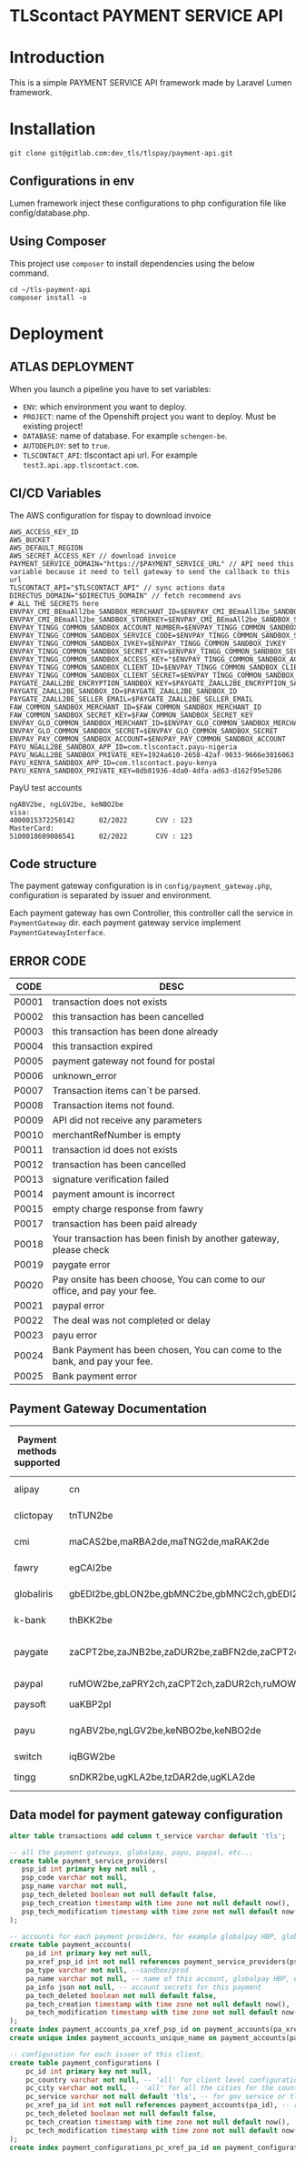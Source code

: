 TLScontact PAYMENT SERVICE API
=====================

# Introduction
This is a simple PAYMENT SERVICE API framework made by Laravel Lumen framework.

# Installation

`git clone git@gitlab.com:dev_tls/tlspay/payment-api.git`

## Configurations in env
Lumen framework inject these configurations to php configuration file like config/database.php.

## Using Composer
This project use `composer` to install dependencies using the below command.

```
cd ~/tls-payment-api
composer install -o
```

# Deployment

## ATLAS DEPLOYMENT
When you launch a pipeline you have to set variables:

- `ENV`: which environment you want to deploy.
- `PROJECT`: name of the Openshift project you want to deploy. Must be existing project!
- `DATABASE`: name of database. For example `schengen-be`.
- `AUTODEPLOY`: set to `true`.
- `TLSCONTACT_API`: tlscontact api url. For example `test3.api.app.tlscontact.com`.

## CI/CD Variables

The AWS configuration for tlspay to download invoice

```
AWS_ACCESS_KEY_ID
AWS_BUCKET
AWS_DEFAULT_REGION
AWS_SECRET_ACCESS_KEY // download invoice
PAYMENT_SERVICE_DOMAIN="https://$PAYMENT_SERVICE_URL" // API need this variable because it need to tell gateway to send the callback to this url
TLSCONTACT_API="$TLSCONTACT_API" // sync actions data
DIRECTUS_DOMAIN="$DIRECTUS_DOMAIN" // fetch recommend avs
# ALL THE SECRETS here
ENVPAY_CMI_BEmaAll2be_SANDBOX_MERCHANT_ID=$ENVPAY_CMI_BEmaAll2be_SANDBOX_MERCHANT_ID
ENVPAY_CMI_BEmaAll2be_SANDBOX_STOREKEY=$ENVPAY_CMI_BEmaAll2be_SANDBOX_STOREKEY
ENVPAY_TINGG_COMMON_SANDBOX_ACCOUNT_NUMBER=$ENVPAY_TINGG_COMMON_SANDBOX_ACCOUNT_NUMBER
ENVPAY_TINGG_COMMON_SANDBOX_SERVICE_CODE=$ENVPAY_TINGG_COMMON_SANDBOX_SERVICE_CODE
ENVPAY_TINGG_COMMON_SANDBOX_IVKEY=$ENVPAY_TINGG_COMMON_SANDBOX_IVKEY
ENVPAY_TINGG_COMMON_SANDBOX_SECRET_KEY=$ENVPAY_TINGG_COMMON_SANDBOX_SECRET_KEY
ENVPAY_TINGG_COMMON_SANDBOX_ACCESS_KEY="$ENVPAY_TINGG_COMMON_SANDBOX_ACCESS_KEY"
ENVPAY_TINGG_COMMON_SANDBOX_CLIENT_ID=$ENVPAY_TINGG_COMMON_SANDBOX_CLIENT_ID
ENVPAY_TINGG_COMMON_SANDBOX_CLIENT_SECRET=$ENVPAY_TINGG_COMMON_SANDBOX_CLIENT_SECRET
PAYGATE_ZAALL2BE_ENCRYPTION_SANDBOX_KEY=$PAYGATE_ZAALL2BE_ENCRYPTION_SANDBOX_KEY
PAYGATE_ZAALL2BE_SANDBOX_ID=$PAYGATE_ZAALL2BE_SANDBOX_ID
PAYGATE_ZAALL2BE_SELLER_EMAIL=$PAYGATE_ZAALL2BE_SELLER_EMAIL
FAW_COMMON_SANDBOX_MERCHANT_ID=$FAW_COMMON_SANDBOX_MERCHANT_ID
FAW_COMMON_SANDBOX_SECRET_KEY=$FAW_COMMON_SANDBOX_SECRET_KEY
ENVPAY_GLO_COMMON_SANDBOX_MERCHANT_ID=$ENVPAY_GLO_COMMON_SANDBOX_MERCHANT_ID
ENVPAY_GLO_COMMON_SANDBOX_SECRET=$ENVPAY_GLO_COMMON_SANDBOX_SECRET
ENVPAY_PAY_COMMON_SANDBOX_ACCOUNT=$ENVPAY_PAY_COMMON_SANDBOX_ACCOUNT
PAYU_NGALL2BE_SANDBOX_APP_ID=com.tlscontact.payu-nigeria
PAYU_NGALL2BE_SANDBOX_PRIVATE_KEY=1924a610-2658-42af-9033-9666e3016063
PAYU_KENYA_SANDBOX_APP_ID=com.tlscontact.payu-kenya
PAYU_KENYA_SANDBOX_PRIVATE_KEY=8db81936-4da0-4dfa-ad63-d162f95e5286
```

PayU test accounts

```
ngABV2be, ngLGV2be, keNBO2be  
visa:
4000015372250142      02/2022       CVV : 123
MasterCard:
5100018609086541      02/2022       CVV : 123

```

## Code structure

The payment gateway configuration is in `config/payment_gateway.php`, configuration is separated by issuer and environment. 

Each payment gateway has own Controller, this controller call the service in `PaymentGateway` dir. each payment gateway service implement 
`PaymentGatewayInterface`.

## ERROR CODE
| CODE | DESC |
|------|-------|
| P0001 | transaction does not exists |
| P0002 | this transaction has been cancelled |
| P0003 | this transaction has been done already| 
| P0004 | this transaction expired |
| P0005 | payment gateway not found for postal |
| P0006 | unknown_error |
| P0007 | Transaction items can`t be parsed. |
| P0008 |  Transaction items not found. |
| P0009 | API did not receive any parameters |
| P0010 | merchantRefNumber is empty |
| P0011 | transaction id does not exists |
| P0012 | transaction has been cancelled |
| P0013 | signature verification failed |
| P0014 | payment amount is incorrect |
| P0015 | empty charge response from fawry |
| P0017 | transaction has been paid already |
| P0018 | Your transaction has been finish by another gateway, please check |
| P0019 | paygate error |
| P0020 | Pay onsite has been choose, You can come to our office, and pay your fee. |
| P0021 | paypal error |
| P0022 | The deal was not completed or delay |
| P0023 | payu error |
| P0024 | Bank Payment has been chosen, You can come to the bank, and pay your fee. |
| P0025 | Bank payment error |

## Payment Gateway Documentation

| Payment methods supported | Coutries supported                                                                                                                                | Currency supported                                                                                                                                                                 | Languages supported | Technical Requirements | Payment flow diagram                                                                                                                                                                                         | Dynamic callback URL capability    | Type of payment (online/offline) | Transaction expiry time | Refund capability                                                    | Reconciliation capability                  | Developer documentation                                                                                          | User documentation URL                         | Sandbox account Testing card numbers/accounts                                                | HelpDesk contacts                                          | TLS employee responsible   |
|---------------------------|---------------------------------------------------------------------------------------------------------------------------------------------------|------------------------------------------------------------------------------------------------------------------------------------------------------------------------------------|---------------------|------------------------|--------------------------------------------------------------------------------------------------------------------------------------------------------------------------------------------------------------|------------------------------------|----------------------------------|-------------------------|----------------------------------------------------------------------|--------------------------------------------|------------------------------------------------------------------------------------------------------------------|------------------------------------------------|----------------------------------------------------------------------------------------------|------------------------------------------------------------|----------------------------|
| alipay| cn                                                                                                                                                | GBP,HKD,USD,SGD,JPY,CAD,AUD,EUR,NZD,KRW,THB,CHF,SEK,DKK,NOK,MYR,IDR,PHP,MUR,ILS,LKR,RUB,AED,CZK,ZAR,CNY,TWD | zh |  | ![Payment flow](https://gw.alipayobjects.com/os/skylark-tools/public/files/0ba3e82ad37ecf8649ee4219cfe9d16b.png%26originHeight%3D2023%26originWidth%3D2815%26size%3D526149%26status%3Ddone%26width%3D2815)   | support                            | online                           |                         | support                                                              | https://opendocs.alipay.com/open/028woc    | https://opendocs.alipay.com/home                                                                                 | https://opendocs.alipay.com/open/270/01didh    | Login account:ucvdaj3619@sandbox.com, Login password:111111,Payment Password:111111          | 4007585858                                                 | clement.lin@tlscontact.com |
| clictopay| tnTUN2be                                                                                                                                          | TND                                                                                                                                                                                | en,fr | |                                                                                                                                                                                                              | support                            | online                           |                         | support                                                              |                                            | https://gitlab.com/dev_tls/tlspay/backlog/uploads/5c701c07ceccd0f5eec4e5060c544aa6/Integration-ManualV2.2-EN.pdf | http://www.clictopay.com.tn/espace-integration | card number: 4557691111111113  Expiry: 12/24  Cvv: 375                                       | webmaster@clictopay.com/71 155 800                         | clement.lin@tlscontact.com |
| cmi| maCAS2be,maRBA2de,maTNG2de,maRAK2de                                                                                                               | TND                                                                                                                                                                                | fr,en,ar |  |                                                                                                                                                                                                              | support                            | online                           |                         |                                                                      |                                            |                                                                                                                  |                                                | card number: 4000000000000010  Expiry: 12/22  Cvv: 000                                       | support.ecom@cmi.co.ma/+212 (0) 8 02 00 50 50              | clement.lin@tlscontact.com |
| fawry| egCAI2be                                                                                                                                          | EGP                                                                                                                                                                                | en,ar | |                                                                                                                                                                                                              | support                            | online                           |                         | https://developer.fawrystaging.com/docs/server-apis/refund-issue-api |                                            | https://developer.fawrystaging.com/docs-home                                                                     | https://fawrydigital.com/                      | card number: 4987654321098769  Expiry: 12/22  Cvv: 123                                       |                                                            | clement.lin@tlscontact.com |
| globaliris| gbEDI2be,gbLON2be,gbMNC2be,gbMNC2ch,gbEDI2ch,gbLON2ch,gbLON2de,gbEDI2de,gbMNC2de,allAll2all,itAll2uk,gbAll2uk,byMSQ2uk,ruEKA2uk,ruLED2uk,kzALA2uk | GBP                                                                                                                                                                                | en |  |                                                                                                                                                                                                              | support                            | online                           |                         |                                                                      |                                            | https://developer.globalpay.com                                                                                  | https://www.globalpayments.com/en-gb           | card number: 4263971921001307  Expiry: 12/22  Cvv: 000                                       | https://help.globalpay.com/en-gb                           | clement.lin@tlscontact.com |
| k-bank| thBKK2be                                                                                                                                          | THB                                                                                                                                                                                | en,th | |                                                                                                                                                                                                              | no                                 | online                           |                         |                                                                      |                                            |                                                                                                                  |                                                | card number: 4417706600005830  Expiry: 12/22  Cvv: 123  OTP code: 123456                     | https://www.kasikornbank.com/en/contact/Pages/contact.aspx | clement.lin@tlscontact.com |
| paygate| zaCPT2be,zaJNB2be,zaDUR2be,zaBFN2de,zaCPT2de,zaPLZ2de,zaZAY2de,zaDUR2de                                                                           | ZAR                                                                                                                                                                                | en |  | ![Payment flow diagram](https://docs.paygate.co.za/images/payweb3/process_flow.png)                                                                                                                          | support                            | online                           |                         | https://docs.paygate.co.za/#refund                                   |                                            | https://docs.paygate.co.za                                                                                       | https://www.paygate.co.za/                     | card number: 4000000000000002 Expiry: 12/22  Cvv: 000                                        | infosa@dpogroup.com/+27 (0)87 820 2020                     | clement.lin@tlscontact.com |
| paypal| ruMOW2be,zaPRY2ch,zaCPT2ch,zaDUR2ch,ruMOW2ch,uaKBP2ch,phMNL2ch                                                                                    | EUR,RUB,PHP                                                                                                                                                                        | en,ru |  |                                                                                                                                                                                                              | support                            | online                           |                         |                                                                      | https://developer.paypal.com/docs/reports/ | https://developer.paypal.com/home                                                                                | https://www.paypal.com/lu/home                 | Login account: qa.buyer@tlscontact.com   Login password: *UHBgvfr4                           | https://www.paypal.com/lu/smarthelp/contact-us             | clement.lin@tlscontact.com |
| paysoft| uaKBP2pl                                                                                                                                          | UAH                                                                                                                                                                                | ru,uk,en |  |                                                                                                                                                                                                              | support                            | online                           |                         |                                                                      |                                            | https://docs.paysoft.solutions/en/2_merchant_interface/                                                          | https://paysoft.co.za/card-solutions/          | https://docs.paysoft.solutions/en/test-params.html                                           | (021) 551 0891/contactus@paysoft.co.za                     | clement.lin@tlscontact.com |
| payu| ngABV2be,ngLGV2be,keNBO2be,keNBO2de                                                                                                               | USD                                                                                                                                                                                | |  | ![Payment flow diagram](https://devguide.payu.in/wordpress/index.php/wp-json/getobject?keyname=uploads/2021/05/word-image-4.png)                                                                             | support                            | online                           |                         |                                                                      |                                            | https://developers.paymentsos.com/docs/apis/payments/1.3.0/#operation/suspend-a-network-token                    | https://payu.in/payment-gateway                | card number: 4000015372250142(visa) or 5100018609086541(MasterCard)  Expiry: 12/22  Cvv: 123 | https://help.payu.in/                                      | clement.lin@tlscontact.com |
| switch | iqBGW2be                                                                                                                                          | IQD                                                                                                                                                                                | en | |                                                                                                                                                                                                              | support                            | online                           |                         | support                                                              |                                            | https://hyperpay.docs.oppwa.com/                                                                                 |                                                | 5285 7800 1058 5166 07/24 736 test                                                           |                                                            | clement.lin@tlscontact.com |
| tingg| snDKR2be,ugKLA2be,tzDAR2de,ugKLA2de                                                                                                               | Currency supported                                                                                                                                                                 | en |  |                                                                                                                                                                                                              | support                            | online                           |                         |                                                                      |                                            | https://dev-portal.tingg.africa/                                                                                 | https://www.cellulant.io/                      | https://cellulant.gitbook.io/checkout/appendix/test-details                                  | support@tingg.com.ng/+234(0)-18883432                      | clement.lin@tlscontact.com |

## Data model for payment gateway configuration
```sql
alter table transactions add column t_service varchar default 'tls';

-- all the payment gateways, globalpay, payu, paypal, etc...
create table payment_service_providers(
   psp_id int primary key not null ,
   psp_code varchar not null,
   psp_name varchar not null,
   psp_tech_deleted boolean not null default false,
   psp_tech_creation timestamp with time zone not null default now(),
   psp_tech_modification timestamp with time zone not null default now()
);

-- accounts for each payment providers, for example globalpay HBP, globalpay EUR, etc...
create table payment_accounts(
    pa_id int primary key not null,
    pa_xref_psp_id int not null references payment_service_providers(psp_id),
    pa_type varchar not null, --sandbox/prod
    pa_name varchar not null, -- name of this account, globalpay HBP, etc...
    pa_info json not null, -- account secrets for this payment
    pa_tech_deleted boolean not null default false,
    pa_tech_creation timestamp with time zone not null default now(),
    pa_tech_modification timestamp with time zone not null default now()
);
create index payment_accounts_pa_xref_psp_id on payment_accounts(pa_xref_psp_id);
create unique index payment_accounts_unique_name on payment_accounts(pa_name) where pa_tech_deleted is false;

-- configuration for each issuer of this client. 
create table payment_configurations (
    pc_id int primary key not null,
    pc_country varchar not null, -- 'all' for client level configuration, 'fr' for French configuration
    pc_city varchar not null, -- 'all' for all the cities for the country
    pc_service varchar not null default 'tls', -- for gov service or tls service 
    pc_xref_pa_id int not null references payment_accounts(pa_id), -- referenced account id
    pc_tech_deleted boolean not null default false,
    pc_tech_creation timestamp with time zone not null default now(),
    pc_tech_modification timestamp with time zone not null default now()
);
create index payment_configurations_pc_xref_pa_id on payment_configurations(pc_xref_pa_id);
```

